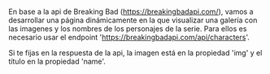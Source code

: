 En base a la api de Breaking Bad (https://breakingbadapi.com/), vamos a desarrollar una página dinámicamente en la que visualizar una galería con las imagenes y los nombres de los personajes de la serie. Para ellos es necesario usar el endpoint 'https://breakingbadapi.com/api/characters'.

Si te fijas en la respuesta de la api, la imagen está en la propiedad 'img' y el título en la propiedad 'name'.